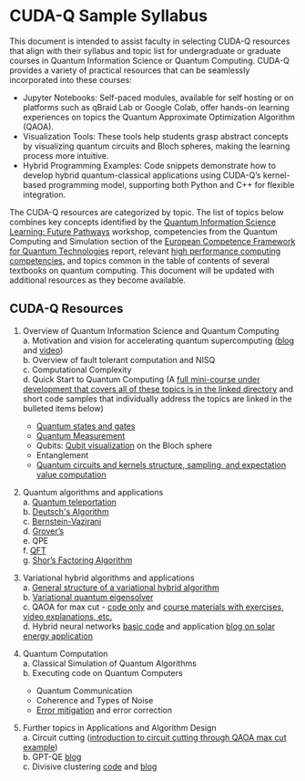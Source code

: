 # CUDA-Q Sample Syllabus

This document is intended to assist faculty in selecting CUDA-Q resources that align with their syllabus 
and topic list for undergraduate or graduate courses in Quantum Information Science or Quantum Computing. 
CUDA-Q provides a variety of practical resources that can be seamlessly incorporated into these courses:

* Jupyter Notebooks: Self-paced modules, available for self hosting or on platforms such as qBraid Lab or 
Google Colab, offer hands-on learning experiences on topics the Quantum Approximate Optimization Algorithm (QAOA).
* Visualization Tools: These tools help students grasp abstract concepts by visualizing quantum circuits and 
Bloch spheres, making the learning process more intuitive.
* Hybrid Programming Examples: Code snippets demonstrate how to develop hybrid quantum-classical applications 
using CUDA-Q’s kernel-based programming model, supporting both Python and C++ for flexible integration.

The CUDA-Q resources are categorized by topic. The list of topics below combines key concepts identified by 
the [Quantum Information Science Learning: Future Pathways](https://qis-learners.research.illinois.edu) workshop, 
competencies from the Quantum Computing and Simulation section of the [European Competence Framework for Quantum Technologies](https://qtedu.eu/european-competence-framework-quantum-technologies) 
report, 
relevant [high performance computing competencies](https://figshare.com/s/4d7e3f73d91ba97c03ed), and topics common in the table of contents of several textbooks on quantum computing. 
This document will be updated with additional resources as they become available.

## CUDA-Q Resources
1. Overview of Quantum Information Science and Quantum Computing<br>
  a. Motivation and vision for accelerating quantum supercomputing 
([blog](https://developer.nvidia.com/blog/an-introduction-to-quantum-accelerated-supercomputing/) and
[video](https://www.youtube.com/watch?v=gevJ5xU_WUA))<br>
  b. Overview of fault tolerant computation and NISQ<br>
  c. Computational Complexity<br>
  d. Quick Start to Quantum Computing (A [full mini-course under development 
  that covers all of 
these topics is in the linked directory](https://github.com/NVIDIA/cuda-q-academic/tree/main/quick-start-to-quantum)  and short code samples that individually address the topics are linked in the bulleted items below)<br>

    * [Quantum states and gates](https://nvidia.github.io/cuda-quantum/latest/using/examples/quantum_operations.html)
    * [Quantum Measurement](https://nvidia.github.io/cuda-quantum/latest/examples/python/measuring_kernels.html)
    * Qubits: [Qubit visualization](https://nvidia.github.io/cuda-quantum/latest/examples/python/visualization.html) on the Bloch sphere<br>
    * Entanglement
    * [Quantum circuits and kernels structure, sampling, and expectation value computation](https://nvidia.github.io/cuda-quantum/latest/using/basics/basics.html)


  
3. Quantum algorithms and applications<br>
  a. [Quantum teleportation](https://nvidia.github.io/cuda-quantum/latest/applications/python/quantum_teleportation.html)<br>
  b. [Deutsch's Algorithm](https://nvidia.github.io/cuda-quantum/latest/applications/python/deutschs_algorithm.html)<br>
  c. [Bernstein-Vazirani](https://nvidia.github.io/cuda-quantum/latest/applications/python/bernstein_vazirani.html)<br>
  d. [Grover’s](https://github.com/NVIDIA/cuda-q-academic/blob/main/qis-examples/grovers.ipynb)<br>
  e. QPE<br>
  f. [QFT](https://nvidia.github.io/cuda-quantum/latest/applications/python/quantum_fourier_transform.html)<br>
  g. [Shor’s Factoring Algorithm](https://nvidia.github.io/cuda-quantum/latest/applications/python/shors.html)<br>
4. Variational hybrid algorithms and applications<br>
  a. [General structure of a variational hybrid algorithm](https://nvidia.github.io/cuda-quantum/latest/applications/python/cost_minimization.html)<br>
  b. [Variational quantum eigensolver](https://nvidia.github.io/cuda-quantum/latest/applications/python/vqe.html)<br>
  c. QAOA for max cut - [code only](https://nvidia.github.io/cuda-quantum/latest/applications/python/qaoa.html) and [course materials with exercises, video
explanations, etc.](https://github.com/NVIDIA/cuda-q-academic/tree/main/qaoa-for-max-cut)<br>
  d. Hybrid neural networks [basic code](https://nvidia.github.io/cuda-quantum/latest/applications/python/hybrid_qnns.html)
and application [blog on solar energy application](https://developer.nvidia.com/blog/accelerating-quantum-algorithms-for-solar-energy-prediction-with-nvidia-cuda-q-and-nvidia-cudnn/?ncid=so-link-818523&linkId=100000301600419)<br>
6. Quantum Computation<br>
  a. Classical Simulation of Quantum Algorithms<br>
  b. Executing code on Quantum Computers<br>

    * Quantum Communication
    * Coherence and Types of Noise
    * [Error mitigation](https://nvidia.github.io/cuda-quantum/latest/applications/python/readout_error_mitigation.html) and error correction
    
7. Further topics in Applications and Algorithm Design<br>
  a. Circuit cutting ([introduction to circuit cutting through QAOA max cut example](https://github.com/NVIDIA/cuda-q-academic/tree/main/qaoa-for-max-cut))<br>
  b. GPT-QE [blog](https://developer.nvidia.com/blog/advancing-quantum-algorithm-design-with-gpt/?ncid=so-link-401079&linkId=100000294214594)<br>
  c. Divisive clustering [code](https://nvidia.github.io/cuda-quantum/latest/applications/python/divisive_clustering_coresets.html) and [blog](https://developer.nvidia.com/blog/cuda-q-enabled-resource-reduction-for-quantum-clustering-algorithms/)<br>
